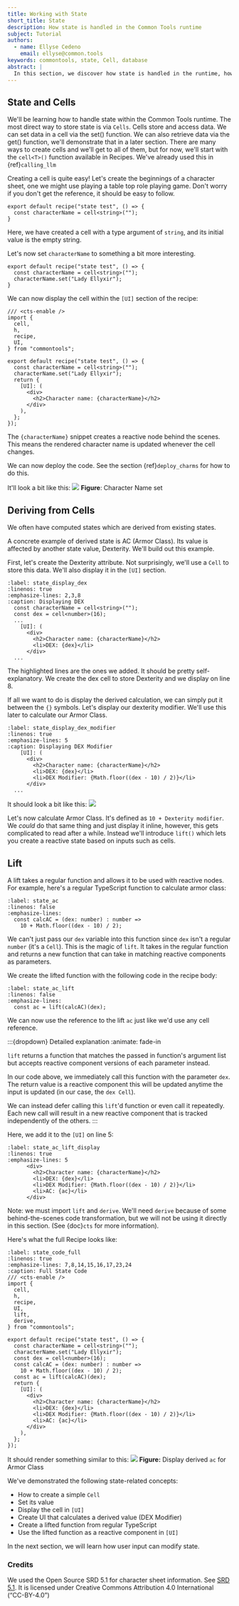 ```yaml
---
title: Working with State
short_title: State
description: How state is handled in the Common Tools runtime
subject: Tutorial
authors:
  - name: Ellyse Cedeno
    email: ellyse@common.tools
keywords: commontools, state, Cell, database
abstract: |
  In this section, we discover how state is handled in the runtime, how persistence is related, and discuss common patterns to use.
---
```

## State and Cells

We'll be learning how to handle state within the Common Tools runtime.
The most direct way to store state is via `Cells`.
Cells store and access data. We can set data in a cell via the set() function. We can also retrieve data via the get() function, we'll demonstrate that in a later section.
There are many ways to create cells and we'll get to all of them, but for now, we'll start with the `cell<T>()` function available in Recipes.
We've already used this in {ref}`calling_llm`

Creating a cell is quite easy! Let's create the beginnings of a
character sheet, one we might use playing a table top role playing game. Don't worry if you don't get the reference, it should be easy to follow.

```{code-block} typescript
export default recipe("state test", () => {
  const characterName = cell<string>("");
}
```
Here, we have created a cell with a type argument of `string`,
and its initial value is the empty string.

Let's now set `characterName` to something a bit more interesting.

```{code-block} typescript
export default recipe("state test", () => {
  const characterName = cell<string>("");
  characterName.set("Lady Ellyxir");
}
```
We can now display the cell within the `[UI]` section of the recipe:
```{code-block} typescript
/// <cts-enable />
import {
  cell,
  h,
  recipe,
  UI,
} from "commontools";

export default recipe("state test", () => {
  const characterName = cell<string>("");
  characterName.set("Lady Ellyxir");
  return {
    [UI]: (
      <div>
        <h2>Character name: {characterName}</h2>
      </div>
    ),
  };
});
```
The `{characterName}` snippet creates a reactive node behind the scenes. This means the rendered character name is updated whenever the cell changes.

We can now deploy the code. See the section {ref}`deploy_charms` for how to do this.

It'll look a bit like this:
![](./images/state_charname.png)
**Figure**: Character Name set

## Deriving from Cells

We often have computed states which are derived from existing states.

A concrete example of derived state is AC (Armor Class).
Its value is affected by another state value, Dexterity.
We'll build out this example.

First, let's create the Dexterity attribute. Not surprisingly, we'll use a `Cell` to store this data. We'll also display it in the `[UI]` section.

```{code-block} typescript
:label: state_display_dex
:linenos: true
:emphasize-lines: 2,3,8
:caption: Displaying DEX
  const characterName = cell<string>("");
  const dex = cell<number>(16);
  ...
    [UI]: (
      <div>
        <h2>Character name: {characterName}</h2>
        <li>DEX: {dex}</li>
      </div>
  ...
```
The highlighted lines are the ones we added. It should be pretty self-explanatory. We create the dex cell to store Dexterity and we display on line 8.

If all we want to do is display the derived calculation, we can simply put it between the `{}` symbols. Let's display our dexterity modifier. We'll use this later to calculate our Armor Class.

```{code-block} typescript
:label: state_display_dex_modifier
:linenos: true
:emphasize-lines: 5
:caption: Displaying DEX Modifier
    [UI]: (
      <div>
        <h2>Character name: {characterName}</h2>
        <li>DEX: {dex}</li>
        <li>DEX Modifier: {Math.floor((dex - 10) / 2)}</li>
      </div>
  ...
```

It should look a bit like this:
![](./images/state_dex_mod.png)

Let's now calculate Armor Class.
It's defined as `10 + Dexterity modifier`. We *could* do that same thing
and just display it inline, however, this gets complicated to read
after a while. Instead we'll introduce `lift()` which lets you
create a reactive state based on inputs such as cells.

## Lift

A lift takes a regular function and allows it to be used with
reactive nodes. For example, here's a regular TypeScript function to
calculate armor class:
```{code-block} typescript
:label: state_ac
:linenos: false
:emphasize-lines: 
  const calcAC = (dex: number) : number =>
    10 + Math.floor((dex - 10) / 2);
```

We can't just pass our `dex` variable into this function since `dex` isn't a regular `number` (it's a `Cell`). This is the magic of `lift`. It takes in the regular function and returns a new function that can take in matching reactive components as parameters.

We create the lifted function with the following code in the recipe body:
```{code-block} typescript
:label: state_ac_lift
:linenos: false
:emphasize-lines: 
  const ac = lift(calcAC)(dex);
```
We can now use the reference to the lift `ac` just like we'd use any cell reference.

:::{dropdown} Detailed explanation
:animate: fade-in

`lift` returns a function that matches the passed in function's
argument list but accepts reactive component versions of each parameter instead.

In our code above, we immediately call this function with the parameter `dex`.
The return value is a reactive component this will be updated anytime
the input is updated (in our case, the `dex Cell`).

We can instead defer calling this `lift`'d function or even call it repeatedly. Each new call will result in a new reactive component that is tracked independently of the others.
:::

Here, we add it to the `[UI]` on line 5:
```{code-block} typescript
:label: state_ac_lift_display
:linenos: true
:emphasize-lines: 5
      <div>
        <h2>Character name: {characterName}</h2>
        <li>DEX: {dex}</li>
        <li>DEX Modifier: {Math.floor((dex - 10) / 2)}</li>
        <li>AC: {ac}</li>
      </div>
```

Note: we must import `lift` and `derive`. We'll need `derive` because of some behind-the-scenes code transformation, but we will not be using it directly in this section. (See {doc}`cts` for more information).

Here's what the full Recipe looks like:
```{code-block} typescript
:label: state_code_full
:linenos: true
:emphasize-lines: 7,8,14,15,16,17,23,24
:caption: Full State Code
/// <cts-enable />
import {
  cell,
  h,
  recipe,
  UI,
  lift,
  derive,
} from "commontools";

export default recipe("state test", () => {
  const characterName = cell<string>("");
  characterName.set("Lady Ellyxir");
  const dex = cell<number>(16);
  const calcAC = (dex: number) : number =>
    10 + Math.floor((dex - 10) / 2);
  const ac = lift(calcAC)(dex);
  return {
    [UI]: (
      <div>
        <h2>Character name: {characterName}</h2>
        <li>DEX: {dex}</li>
        <li>DEX Modifier: {Math.floor((dex - 10) / 2)}</li>
        <li>AC: {ac}</li>
      </div>
    ),
  };
});
```

It should render something similar to this:
![](./images/state_ac.png)
**Figure:** Display derived `ac` for Armor Class

We've demonstrated the following state-related concepts:
* How to create a simple `Cell`
* Set its value
* Display the cell in `[UI]`
* Create UI that calculates a derived value (DEX Modifier)
* Create a lifted function from regular TypeScript
* Use the lifted function as a reactive component in `[UI]`

In the next section, we will learn how user input can
modify state.

### Credits
We used the Open Source SRD 5.1 for character sheet information.
See [SRD 5.1](https://www.dndbeyond.com/srd).
It is licensed under
Creative Commons Attribution 4.0 International (“CC-BY-4.0”)


